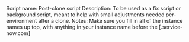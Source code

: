 Script name: Post-clone script
Description: To be used as a fix script or background script, meant to help with small adjustments needed per-environment after a clone.
Notes: Make sure you fill in all of the instance names up top, with anything in your instance name before the [.service-now.com]